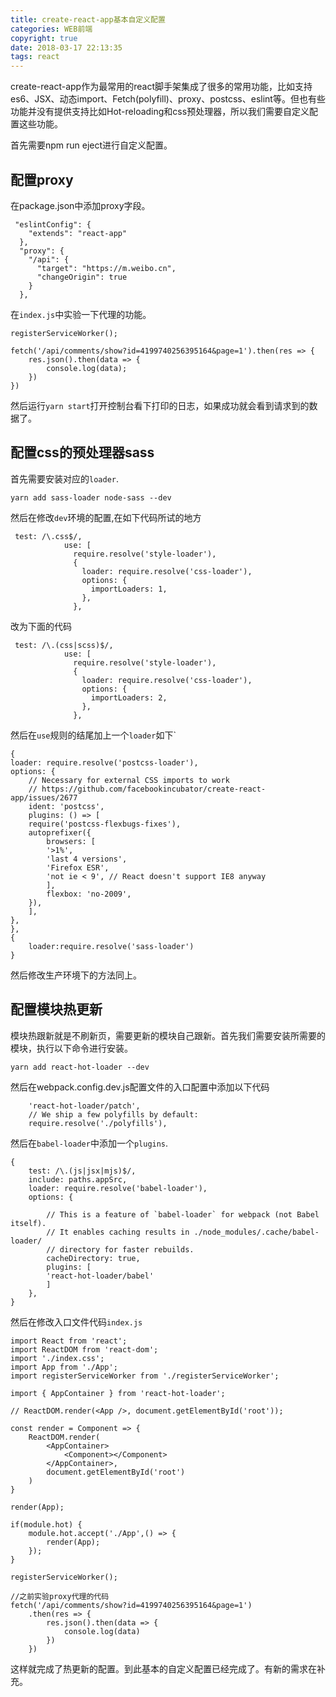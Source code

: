 ```yaml
---
title: create-react-app基本自定义配置
categories: WEB前端
copyright: true
date: 2018-03-17 22:13:35
tags: react
---
```

create-react-app作为最常用的react脚手架集成了很多的常用功能，比如支持es6、JSX、动态import、Fetch(polyfill)、proxy、postcss、eslint等。但也有些功能并没有提供支持比如Hot-reloading和css预处理器，所以我们需要自定义配置这些功能。
<!--more-->

首先需要npm run eject进行自定义配置。

## 配置proxy

在package.json中添加proxy字段。

```
 "eslintConfig": {
    "extends": "react-app"
  },
  "proxy": {
    "/api": {
      "target": "https://m.weibo.cn",
      "changeOrigin": true
    }
  },
```

在`index.js`中实验一下代理的功能。

```
registerServiceWorker();

fetch('/api/comments/show?id=4199740256395164&page=1').then(res => {
    res.json().then(data => {
        console.log(data);
    })
})
```

然后运行`yarn start`打开控制台看下打印的日志，如果成功就会看到请求到的数据了。

## 配置css的预处理器sass

首先需要安装对应的`loader`.

```
yarn add sass-loader node-sass --dev
```
然后在修改`dev`环境的配置,在如下代码所试的地方

```
 test: /\.css$/,
            use: [
              require.resolve('style-loader'),
              {
                loader: require.resolve('css-loader'),
                options: {
                  importLoaders: 1,
                },
              },
```

改为下面的代码

```
 test: /\.(css|scss)$/,
            use: [
              require.resolve('style-loader'),
              {
                loader: require.resolve('css-loader'),
                options: {
                  importLoaders: 2,
                },
              },
```
然后在`use`规则的结尾加上一个`loader`如下`

```
{
loader: require.resolve('postcss-loader'),
options: {
    // Necessary for external CSS imports to work
    // https://github.com/facebookincubator/create-react-app/issues/2677
    ident: 'postcss',
    plugins: () => [
    require('postcss-flexbugs-fixes'),
    autoprefixer({
        browsers: [
        '>1%',
        'last 4 versions',
        'Firefox ESR',
        'not ie < 9', // React doesn't support IE8 anyway
        ],
        flexbox: 'no-2009',
    }),
    ],
},
},
{
    loader:require.resolve('sass-loader')
}
```

然后修改生产环境下的方法同上。

## 配置模块热更新

模块热跟新就是不刷新页，需要更新的模块自己跟新。首先我们需要安装所需要的模块，执行以下命令进行安装。

```
yarn add react-hot-loader --dev
```
然后在webpack.config.dev.js配置文件的入口配置中添加以下代码

```
    'react-hot-loader/patch',
    // We ship a few polyfills by default:
    require.resolve('./polyfills'),
```

然后在`babel-loader`中添加一个`plugins`.

```
{
    test: /\.(js|jsx|mjs)$/,
    include: paths.appSrc,
    loader: require.resolve('babel-loader'),
    options: {
        
        // This is a feature of `babel-loader` for webpack (not Babel itself).
        // It enables caching results in ./node_modules/.cache/babel-loader/
        // directory for faster rebuilds.
        cacheDirectory: true,
        plugins: [
        'react-hot-loader/babel'
        ]
    },
}
```

然后在修改入口文件代码`index.js`

```
import React from 'react';
import ReactDOM from 'react-dom';
import './index.css';
import App from './App';
import registerServiceWorker from './registerServiceWorker';

import { AppContainer } from 'react-hot-loader';

// ReactDOM.render(<App />, document.getElementById('root'));

const render = Component => {
    ReactDOM.render(
        <AppContainer>
            <Component></Component>
        </AppContainer>,
        document.getElementById('root')
    )
}

render(App);

if(module.hot) {
    module.hot.accept('./App',() => {
        render(App);
    });
}

registerServiceWorker();

//之前实验proxy代理的代码
fetch('/api/comments/show?id=4199740256395164&page=1')
    .then(res => {
        res.json().then(data => {
            console.log(data)
        })
    })
```

这样就完成了热更新的配置。到此基本的自定义配置已经完成了。有新的需求在补充。
